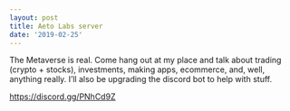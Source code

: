 ```yaml
---
layout: post
title: Aeto Labs server
date: '2019-02-25'
---
```


The Metaverse is real.  Come hang out at my place and talk about trading (crypto + stocks), investments, making apps, ecommerce, and, well, anything really. I’ll also be upgrading the discord bot to help with stuff.

https://discord.gg/PNhCd9Z